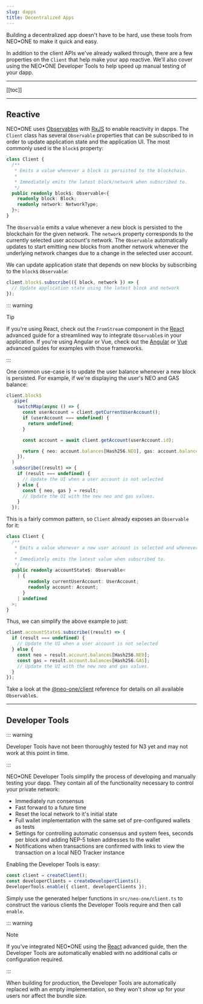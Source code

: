 ```yaml
---
slug: dapps
title: Decentralized Apps
---
```


Building a decentralized app doesn't have to be hard, use these tools from NEO•ONE to make it quick and easy.

In addition to the client APIs we've already walked through, there are a few properties on the `Client` that help make your app reactive. We'll also cover using the NEO•ONE Developer Tools to help speed up manual testing of your dapp.

---

[[toc]]

---

## Reactive

NEO•ONE uses [Observables](http://reactivex.io/) with [RxJS](http://reactivex.io/rxjs) to enable reactivity in dapps. The `Client` class has several `Observable` properties that can be subscribed to in order to update application state and the application UI. The most commonly used is the `block$` property:

```typescript
class Client {
  /**
   * Emits a value whenever a block is persisted to the blockchain.
   *
   * Immediately emits the latest block/network when subscribed to.
   */
  public readonly block$: Observable<{
    readonly block: Block;
    readonly network: NetworkType;
  }>;
}
```

The `Observable` emits a value whenever a new block is persisted to the blockchain for the given network. The `network` property corresponds to the currently selected user account's network. The `Observable` automatically updates to start emitting new blocks from another network whenever the underlying network changes due to a change in the selected user account.

We can update application state that depends on new blocks by subscribing to the `block$` `Observable`:

```typescript
client.block$.subscribe(({ block, network }) => {
  // Update application state using the latest block and network
});
```

::: warning

Tip

If you're using React, check out the `FromStream` component in the [React](/docs/react) advanced guide for a streamlined way to integrate `Observable`s in your application. If you're using Angular or Vue, check out the [Angular](/docs/angular) or [Vue](/docs/vue) advanced guides for examples with those frameworks.

:::

One common use-case is to update the user balance whenever a new block is persisted. For example, if we're displaying the user's NEO and GAS balance:

```typescript
client.block$
  .pipe(
    switchMap(async () => {
      const userAccount = client.getCurrentUserAccount();
      if (userAccount === undefined) {
        return undefined;
      }

      const account = await client.getAccount(userAccount.id);

      return { neo: account.balances[Hash256.NEO], gas: account.balances[Hash256.GAS] };
    }),
  )
  .subscribe((result) => {
    if (result === undefined) {
      // Update the UI when a user account is not selected
    } else {
      const { neo, gas } = result;
      // Update the UI with the new neo and gas values.
    }
  });
```

This is a fairly common pattern, so `Client` already exposes an `Observable` for it:

```typescript
class Client {
  /**
   * Emits a value whenever a new user account is selected and whenever a block is persisted to the blockchain.
   *
   * Immediately emits the latest value when subscribed to.
   */
  public readonly accountState$: Observable<
    | {
        readonly currentUserAccount: UserAccount;
        readonly account: Account;
      }
    | undefined
  >;
}
```

Thus, we can simplify the above example to just:

```typescript
client.accountState$.subscribe((result) => {
  if (result === undefined) {
    // Update the UI when a user account is not selected
  } else {
    const neo = result.account.balances[Hash256.NEO];
    const gas = result.account.balances[Hash256.GAS];
    // Update the UI with the new neo and gas values.
  }
});
```

Take a look at the [@neo-one/client](/reference/@neo-one/client) reference for details on all available `Observable`s.

---

## Developer Tools

::: warning

Developer Tools have not been thoroughly tested for N3 yet and may not work at this point in time.

:::

NEO•ONE Developer Tools simplify the process of developing and manually testing your dapp. They contain all of the functionality necessary to control your private network:

- Immediately run consensus
- Fast forward to a future time
- Reset the local network to it's initial state
- Full wallet implementation with the same set of pre-configured wallets as tests
- Settings for controlling automatic consensus and system fees, seconds per block and adding NEP-5 token addresses to the wallet
- Notifications when transactions are confirmed with links to view the transaction on a local NEO Tracker instance

Enabling the Developer Tools is easy:

```typescript
const client = createClient();
const developerClients = createDeveloperClients();
DeveloperTools.enable({ client, developerClients });
```

Simply use the generated helper functions in `src/neo-one/client.ts` to construct the various clients the Developer Tools require and then call `enable`.

::: warning

Note

If you've integrated NEO•ONE using the [React](/docs/react) advanced guide, then the Developer Tools are automatically enabled with no additional calls or configuration required.

:::

When building for production, the Developer Tools are automatically replaced with an empty implementation, so they won't show up for your users nor affect the bundle size.
